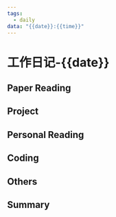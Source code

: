 ```yaml
---
tags:
  - daily
data: "{{date}}:{{time}}"
---
```

# 工作日记-{{date}}
## Paper Reading
## Project
## Personal Reading
## Coding
## Others
## Summary
